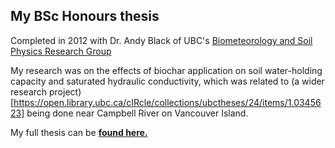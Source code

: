 ## My BSc Honours thesis 
Completed in 2012 with Dr. Andy Black of UBC's [Biometeorology and Soil Physics Research Group](https://biomet.landfood.ubc.ca/)

My research was on the effects of biochar application on soil water-holding capacity and saturated hydraulic conductivity, which was related to (a wider research project)[https://open.library.ubc.ca/cIRcle/collections/ubctheses/24/items/1.0345623] being done near Campbell River on Vancouver Island.

My full thesis can be [__found here.__](https://trevor-baker.github.io/BSc-thesis/Baker_BSc-Hon-thesis_Biochar.pdf)
